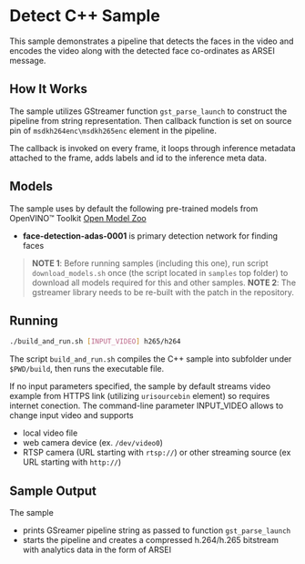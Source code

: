 # Detect  C++ Sample

This sample demonstrates a pipeline that detects the faces in the video and encodes the video along with the detected face co-ordinates as ARSEI message.

## How It Works
The sample utilizes GStreamer function `gst_parse_launch` to construct the pipeline from string representation. Then callback function is set on source pin of `msdkh264enc\msdkh265enc` element in the pipeline.

The callback is invoked on every frame, it loops through inference metadata attached to the frame, adds labels and id to the  inference meta data. 


## Models

The sample uses by default the following pre-trained models from OpenVINO™ Toolkit [Open Model Zoo](https://github.com/openvinotoolkit/open_model_zoo)
*   __face-detection-adas-0001__ is primary detection network for finding faces

> **NOTE 1**: Before running samples (including this one), run script `download_models.sh` once (the script located in `samples` top folder) to download all models required for this and other samples.
> **NOTE 2**: The gstreamer library needs to be re-built with the patch in the repository.

## Running

```sh
./build_and_run.sh [INPUT_VIDEO] h265/h264
```

The script `build_and_run.sh` compiles the C++ sample into subfolder under `$PWD/build`, then runs the executable file.

If no input parameters specified, the sample by default streams video example from HTTPS link (utilizing `urisourcebin` element) so requires internet conection.
The command-line parameter INPUT_VIDEO allows to change input video and supports
* local video file
* web camera device (ex. `/dev/video0`)
* RTSP camera (URL starting with `rtsp://`) or other streaming source (ex URL starting with `http://`)

## Sample Output

The sample
* prints GSreamer pipeline string as passed to function `gst_parse_launch`
* starts the pipeline and creates a compressed h.264/h.265 bitstream with analytics data in the form of ARSEI

